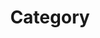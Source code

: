 ---
layout: post-category
title: Category
excerpt: "A Category of Posts"
image:
  feature: split.png
taglist: ["Android","Plan","Design Patterns","Travel","Read"]
currenttag: "Travel"
---